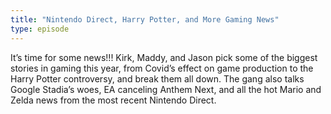 ```yaml
---
title: "Nintendo Direct, Harry Potter, and More Gaming News"
type: episode
---
```

It’s time for some news!!! Kirk, Maddy, and Jason pick some of the biggest stories in gaming this year, from Covid’s effect on game production to the Harry Potter controversy, and break them all down. The gang also talks Google Stadia’s woes, EA canceling Anthem Next, and all the hot Mario and Zelda news from the most recent Nintendo Direct.